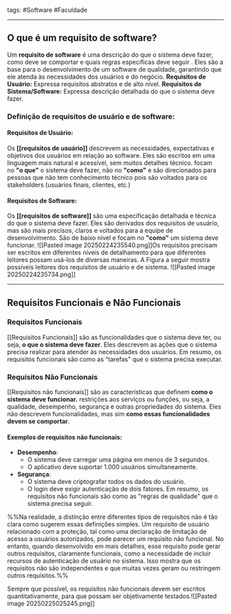 
tags: #Software #Faculdade 
___
## O que é um requisito de software?
Um **requisito de software** é uma descrição do que o sistema deve fazer, como deve se comportar  e quais regras específicas deve seguir . Eles são a base para o desenvolvimento de um software de qualidade, garantindo que ele atenda às necessidades dos usuários e do negócio.
**Requisitos de Usuário:** Expressa requisitos abstratos e de alto nível.
**Requisitos de Sistema/Software:** Expressa descrição detalhada do que o sistema deve fazer.

### Definição de requisitos de usuário e de software:
#### Requisitos de Usuário:
Os **[[requisitos de usuário]]** descrevem as necessidades, expectativas e objetivos dos usuários em relação ao software. Eles são escritos em uma linguagem mais natural e acessível, sem muitos detalhes técnico.
focam no **"o que"** o sistema deve fazer, não no **"como"** e são direcionados para pessoas que não tem conhecimento técnico pois são voltados para os stakeholders (usuários finais, clientes, etc.)

#### Requisitos de Software:
Os **[[requisitos de software]]** são uma especificação detalhada e técnica do que o sistema deve fazer. Eles são derivados dos requisitos de usuário, mas são mais precisos, claros e voltados para a equipe de desenvolvimento.
São de baixo nível e focam no **"como"** um sistema deve funcionar.
![[Pasted image 20250224235540.png]]Os requisitos precisam ser escritos em diferentes níveis de detalhamento para que diferentes leitores possam usá-los de diversas maneiras. A Figura a seguir mostra possíveis leitores dos requisitos de usuário e de sistema.
![[Pasted image 20250224235734.png]]
___
## Requisitos Funcionais e Não Funcionais
### Requisitos Funcionais 
[[Requisitos Funcionais]] são as funcionalidades que o sistema deve ter, ou seja, **o que o sistema deve fazer**. Eles descrevem as ações que o sistema precisa realizar para atender às necessidades dos usuários.
Em resumo, os requisitos funcionais são como as "tarefas" que o sistema precisa executar.
### Requisitos Não Funcionais
 [[Requisitos não funcionais]] são as características que definem **como o sistema deve funcionar.** restrições aos serviços ou funções, ou seja, a qualidade, desempenho, segurança e outras propriedades do sistema. Eles não descrevem funcionalidades, mas sim **como essas funcionalidades devem se comportar**.
#### Exemplos de requisitos não funcionais:

- **Desempenho**:
    - O sistema deve carregar uma página em menos de 3 segundos. 
    - O aplicativo deve suportar 1.000 usuários simultaneamente.
- **Segurança**:
	- O sistema deve criptografar todos os dados do usuário.
    - O login deve exigir autenticação de dois fatores.
Em resumo, os requisitos não funcionais são como as "regras de qualidade" que o sistema precisa seguir.

%%Na realidade, a distinção entre diferentes tipos de requisitos não é tão clara como sugerem essas definições simples. Um requisito de usuário relacionado com a proteção, tal como uma declaração de limitação de acesso a usuários autorizados, pode parecer um requisito não funcional. No entanto, quando desenvolvido em mais detalhes, esse requisito pode gerar outros requisitos, claramente funcionais, como a necessidade de incluir recursos de autenticação de usuário no sistema.
Isso mostra que os requisitos não são independentes e que muitas vezes geram ou restringem outros requisitos.%%


Sempre que possível, os requisitos não funcionais devem ser escritos quantitativamente, para que possam ser objetivamente testados.![[Pasted image 20250225025245.png]]
